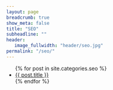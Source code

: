 ```yaml
---
layout: page
breadcrumb: true
show_meta: false
title: "SEO"
subheadline: ""
header:
   image_fullwidth: "header/seo.jpg"
permalink: "/seo/"
---
```

<ul>
    {% for post in site.categories.seo %}
    <li><a href="{{ site.url }}{{ site.baseurl }}{{ post.url }}">{{ post.title }}</a></li>
    {% endfor %}
</ul>